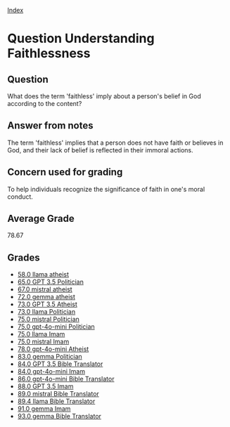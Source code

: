 
[Index](../../index.md)
# Question Understanding Faithlessness
## Question
What does the term 'faithless' imply about a person's belief in God according to the content?

## Answer from notes
The term 'faithless' implies that a person does not have faith or believes in God, and their lack of belief is reflected in their immoral actions.

## Concern used for grading
To help individuals recognize the significance of faith in one's moral conduct.

## Average Grade
78.67

## Grades
 * [58.0 llama atheist](../answers/llama_atheist/Understanding_Faithlessness.md)
 * [65.0 GPT 3.5 Politician](../answers/GPT_3.5_Politician/Understanding_Faithlessness.md)
 * [67.0 mistral atheist](../answers/mistral_atheist/Understanding_Faithlessness.md)
 * [72.0 gemma atheist](../answers/gemma_atheist/Understanding_Faithlessness.md)
 * [73.0 GPT 3.5 Atheist](../answers/GPT_3.5_Atheist/Understanding_Faithlessness.md)
 * [73.0 llama Politician](../answers/llama_Politician/Understanding_Faithlessness.md)
 * [75.0 mistral Politician](../answers/mistral_Politician/Understanding_Faithlessness.md)
 * [75.0 gpt-4o-mini Politician](../answers/gpt-4o-mini_Politician/Understanding_Faithlessness.md)
 * [75.0 llama Imam](../answers/llama_Imam/Understanding_Faithlessness.md)
 * [75.0 mistral Imam](../answers/mistral_Imam/Understanding_Faithlessness.md)
 * [78.0 gpt-4o-mini Atheist](../answers/gpt-4o-mini_Atheist/Understanding_Faithlessness.md)
 * [83.0 gemma Politician](../answers/gemma_Politician/Understanding_Faithlessness.md)
 * [84.0 GPT 3.5 Bible Translator](../answers/GPT_3.5_Bible_Translator/Understanding_Faithlessness.md)
 * [84.0 gpt-4o-mini Imam](../answers/gpt-4o-mini_Imam/Understanding_Faithlessness.md)
 * [86.0 gpt-4o-mini Bible Translator](../answers/gpt-4o-mini_Bible_Translator/Understanding_Faithlessness.md)
 * [88.0 GPT 3.5 Imam](../answers/GPT_3.5_Imam/Understanding_Faithlessness.md)
 * [89.0 mistral Bible Translator](../answers/mistral_Bible_Translator/Understanding_Faithlessness.md)
 * [89.4 llama Bible Translator](../answers/llama_Bible_Translator/Understanding_Faithlessness.md)
 * [91.0 gemma Imam](../answers/gemma_Imam/Understanding_Faithlessness.md)
 * [93.0 gemma Bible Translator](../answers/gemma_Bible_Translator/Understanding_Faithlessness.md)
